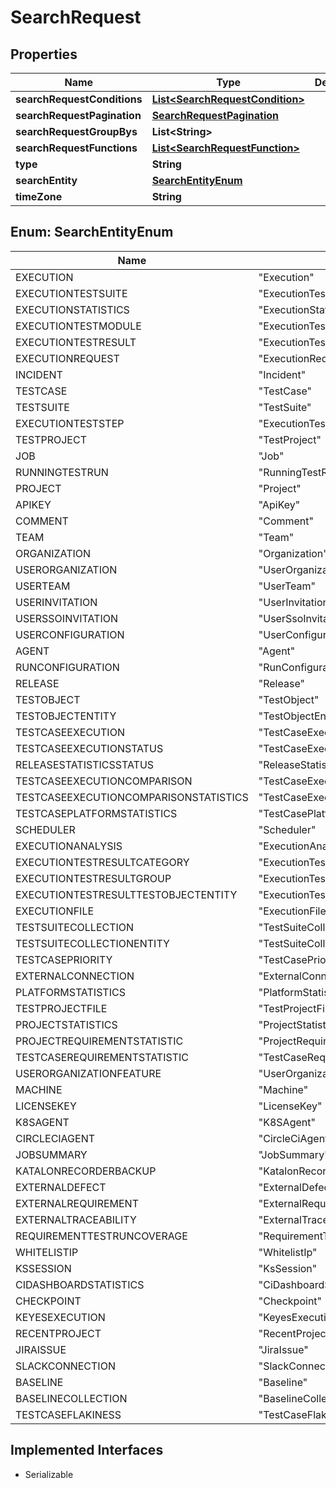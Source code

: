 

# SearchRequest

## Properties

Name | Type | Description | Notes
------------ | ------------- | ------------- | -------------
**searchRequestConditions** | [**List&lt;SearchRequestCondition&gt;**](SearchRequestCondition.md) |  |  [optional]
**searchRequestPagination** | [**SearchRequestPagination**](SearchRequestPagination.md) |  |  [optional]
**searchRequestGroupBys** | **List&lt;String&gt;** |  |  [optional]
**searchRequestFunctions** | [**List&lt;SearchRequestFunction&gt;**](SearchRequestFunction.md) |  |  [optional]
**type** | **String** |  |  [optional]
**searchEntity** | [**SearchEntityEnum**](#SearchEntityEnum) |  |  [optional]
**timeZone** | **String** |  |  [optional]



## Enum: SearchEntityEnum

Name | Value
---- | -----
EXECUTION | &quot;Execution&quot;
EXECUTIONTESTSUITE | &quot;ExecutionTestSuite&quot;
EXECUTIONSTATISTICS | &quot;ExecutionStatistics&quot;
EXECUTIONTESTMODULE | &quot;ExecutionTestModule&quot;
EXECUTIONTESTRESULT | &quot;ExecutionTestResult&quot;
EXECUTIONREQUEST | &quot;ExecutionRequest&quot;
INCIDENT | &quot;Incident&quot;
TESTCASE | &quot;TestCase&quot;
TESTSUITE | &quot;TestSuite&quot;
EXECUTIONTESTSTEP | &quot;ExecutionTestStep&quot;
TESTPROJECT | &quot;TestProject&quot;
JOB | &quot;Job&quot;
RUNNINGTESTRUN | &quot;RunningTestRun&quot;
PROJECT | &quot;Project&quot;
APIKEY | &quot;ApiKey&quot;
COMMENT | &quot;Comment&quot;
TEAM | &quot;Team&quot;
ORGANIZATION | &quot;Organization&quot;
USERORGANIZATION | &quot;UserOrganization&quot;
USERTEAM | &quot;UserTeam&quot;
USERINVITATION | &quot;UserInvitation&quot;
USERSSOINVITATION | &quot;UserSsoInvitation&quot;
USERCONFIGURATION | &quot;UserConfiguration&quot;
AGENT | &quot;Agent&quot;
RUNCONFIGURATION | &quot;RunConfiguration&quot;
RELEASE | &quot;Release&quot;
TESTOBJECT | &quot;TestObject&quot;
TESTOBJECTENTITY | &quot;TestObjectEntity&quot;
TESTCASEEXECUTION | &quot;TestCaseExecution&quot;
TESTCASEEXECUTIONSTATUS | &quot;TestCaseExecutionStatus&quot;
RELEASESTATISTICSSTATUS | &quot;ReleaseStatisticsStatus&quot;
TESTCASEEXECUTIONCOMPARISON | &quot;TestCaseExecutionComparison&quot;
TESTCASEEXECUTIONCOMPARISONSTATISTICS | &quot;TestCaseExecutionComparisonStatistics&quot;
TESTCASEPLATFORMSTATISTICS | &quot;TestCasePlatformStatistics&quot;
SCHEDULER | &quot;Scheduler&quot;
EXECUTIONANALYSIS | &quot;ExecutionAnalysis&quot;
EXECUTIONTESTRESULTCATEGORY | &quot;ExecutionTestResultCategory&quot;
EXECUTIONTESTRESULTGROUP | &quot;ExecutionTestResultGroup&quot;
EXECUTIONTESTRESULTTESTOBJECTENTITY | &quot;ExecutionTestResultTestObjectEntity&quot;
EXECUTIONFILE | &quot;ExecutionFile&quot;
TESTSUITECOLLECTION | &quot;TestSuiteCollection&quot;
TESTSUITECOLLECTIONENTITY | &quot;TestSuiteCollectionEntity&quot;
TESTCASEPRIORITY | &quot;TestCasePriority&quot;
EXTERNALCONNECTION | &quot;ExternalConnection&quot;
PLATFORMSTATISTICS | &quot;PlatformStatistics&quot;
TESTPROJECTFILE | &quot;TestProjectFile&quot;
PROJECTSTATISTICS | &quot;ProjectStatistics&quot;
PROJECTREQUIREMENTSTATISTIC | &quot;ProjectRequirementStatistic&quot;
TESTCASEREQUIREMENTSTATISTIC | &quot;TestCaseRequirementStatistic&quot;
USERORGANIZATIONFEATURE | &quot;UserOrganizationFeature&quot;
MACHINE | &quot;Machine&quot;
LICENSEKEY | &quot;LicenseKey&quot;
K8SAGENT | &quot;K8SAgent&quot;
CIRCLECIAGENT | &quot;CircleCiAgent&quot;
JOBSUMMARY | &quot;JobSummary&quot;
KATALONRECORDERBACKUP | &quot;KatalonRecorderBackup&quot;
EXTERNALDEFECT | &quot;ExternalDefect&quot;
EXTERNALREQUIREMENT | &quot;ExternalRequirement&quot;
EXTERNALTRACEABILITY | &quot;ExternalTraceability&quot;
REQUIREMENTTESTRUNCOVERAGE | &quot;RequirementTestRunCoverage&quot;
WHITELISTIP | &quot;WhitelistIp&quot;
KSSESSION | &quot;KsSession&quot;
CIDASHBOARDSTATISTICS | &quot;CiDashboardStatistics&quot;
CHECKPOINT | &quot;Checkpoint&quot;
KEYESEXECUTION | &quot;KeyesExecution&quot;
RECENTPROJECT | &quot;RecentProject&quot;
JIRAISSUE | &quot;JiraIssue&quot;
SLACKCONNECTION | &quot;SlackConnection&quot;
BASELINE | &quot;Baseline&quot;
BASELINECOLLECTION | &quot;BaselineCollection&quot;
TESTCASEFLAKINESS | &quot;TestCaseFlakiness&quot;


## Implemented Interfaces

* Serializable


